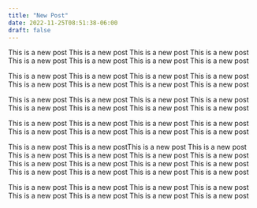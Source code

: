 ```yaml
---
title: "New Post"
date: 2022-11-25T08:51:38-06:00
draft: false
---
```


This is a new post This is a new post This is a new post This is a new post
This is a new post This is a new post
This is a new post This is a new post



This is a new post This is a new post
This is a new post This is a new post
This is a new post This is a new post
This is a new post This is a new post



This is a new post This is a new post
This is a new post This is a new post
This is a new post This is a new post
This is a new post This is a new post



This is a new post This is a new post
This is a new post This is a new post
This is a new post This is a new post
This is a new post This is a new post

This is a new post This is a new postThis is a new post This is a new post
This is a new post This is a new post
This is a new post This is a new post
This is a new post This is a new post
This is a new post This is a new post
This is a new post This is a new post
This is a new post This is a new post

This is a new post This is a new post
This is a new post This is a new post
This is a new post This is a new post
This is a new post This is a new post

